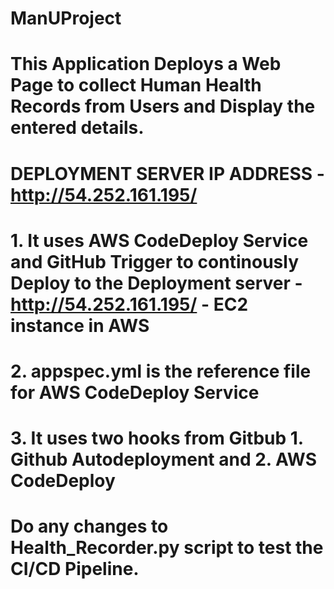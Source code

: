 # ManUProject
# This Application Deploys a Web Page to collect Human Health Records from Users and Display the entered details.

#                 DEPLOYMENT SERVER IP ADDRESS - http://54.252.161.195/ 


# 1. It uses AWS CodeDeploy Service and GitHub Trigger to continously Deploy to the Deployment server - http://54.252.161.195/ - EC2 instance in AWS
# 2. appspec.yml is the reference file for AWS CodeDeploy Service
# 3. It uses two hooks from Gitbub 1. Github Autodeployment and 2. AWS CodeDeploy

# Do any changes to Health_Recorder.py script to test the CI/CD Pipeline.

